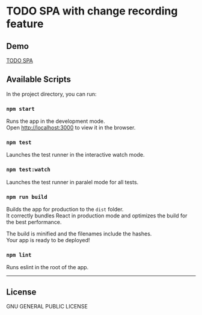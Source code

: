 # TODO SPA with change recording feature 

## Demo

[TODO SPA](https://todo-record.herokuapp.com/)

## Available Scripts

In the project directory, you can run:

### `npm start`

Runs the app in the development mode.<br />
Open [http://localhost:3000](http://localhost:3000) to view it in the browser.

### `npm test`

Launches the test runner in the interactive watch mode.<br />

### `npm test:watch`

Launches the test runner in paralel mode for all tests.<br />


### `npm run build`

Builds the app for production to the `dist` folder.<br />
It correctly bundles React in production mode and optimizes the build for the best performance.

The build is minified and the filenames include the hashes.<br />
Your app is ready to be deployed!


### `npm lint`

Runs eslint in the root of the app.

---

## License
GNU GENERAL PUBLIC LICENSE


